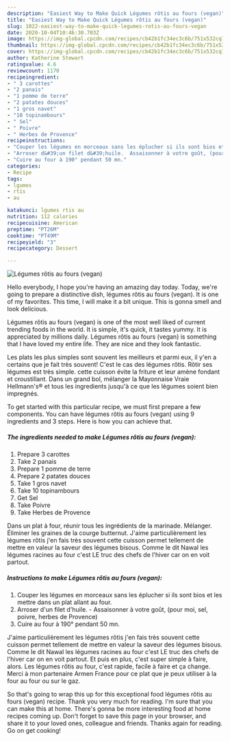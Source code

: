 ```yaml
---
description: "Easiest Way to Make Quick ​Légumes rôtis au fours (vegan)"
title: "Easiest Way to Make Quick ​Légumes rôtis au fours (vegan)"
slug: 1022-easiest-way-to-make-quick-legumes-rotis-au-fours-vegan
date: 2020-10-04T10:46:30.703Z
image: https://img-global.cpcdn.com/recipes/cb42b1fc34ec3c6b/751x532cq70/legumes-rotis-au-fours-vegan-photo-principale-de-la-recette.jpg
thumbnail: https://img-global.cpcdn.com/recipes/cb42b1fc34ec3c6b/751x532cq70/legumes-rotis-au-fours-vegan-photo-principale-de-la-recette.jpg
cover: https://img-global.cpcdn.com/recipes/cb42b1fc34ec3c6b/751x532cq70/legumes-rotis-au-fours-vegan-photo-principale-de-la-recette.jpg
author: Katherine Stewart
ratingvalue: 4.6
reviewcount: 1170
recipeingredient:
- " 3 carottes"
- "2 panais"
- "1 pomme de terre"
- "2 patates douces"
- "1 gros navet"
- "10 topinambours"
- " Sel"
- " Poivre"
- " Herbes de Provence"
recipeinstructions:
- "​Couper les légumes en morceaux sans les éplucher si ils sont bios​ et les mettre dans un plat allant au four."
- "Arroser d&#39;un filet d&#39;huile.  ​Assaisonner à votre goût, (pour moi, sel, poivre, herbes de Provence​)​"
- "Cuire au four à 190° pendant 50 mn."
categories:
- Recipe
tags:
- lgumes
- rtis
- au

katakunci: lgumes rtis au 
nutrition: 112 calories
recipecuisine: American
preptime: "PT26M"
cooktime: "PT49M"
recipeyield: "3"
recipecategory: Dessert

---
```



![​Légumes rôtis au fours (vegan)](https://img-global.cpcdn.com/recipes/cb42b1fc34ec3c6b/751x532cq70/legumes-rotis-au-fours-vegan-photo-principale-de-la-recette.jpg)

Hello everybody, I hope you're having an amazing day today. Today, we're going to prepare a distinctive dish, ​légumes rôtis au fours (vegan). It is one of my favorites. This time, I will make it a bit unique. This is gonna smell and look delicious.

​Légumes rôtis au fours (vegan) is one of the most well liked of current trending foods in the world. It is simple, it's quick, it tastes yummy. It is appreciated by millions daily. ​Légumes rôtis au fours (vegan) is something that I have loved my entire life. They are nice and they look fantastic.

Les plats les plus simples sont souvent les meilleurs et parmi eux, il y&#39;en a certains que je fait très souvent! C&#39;est le cas des légumes rôtis. Rôtir ses légumes est très simple. cette cuisson évite la friture et leur amène fondant et croustillant. Dans un grand bol, mélanger la Mayonnaise Vraie Hellmann&#39;s® et tous les ingredients jusqu&#39;à ce que les légumes soient bien impregnés.


To get started with this particular recipe, we must first prepare a few components. You can have ​légumes rôtis au fours (vegan) using 9 ingredients and 3 steps. Here is how you can achieve that.

<!--inarticleads1-->

##### The ingredients needed to make ​Légumes rôtis au fours (vegan):

1. Prepare  ​3 carottes
1. Take 2 panais
1. Prepare 1 pomme de terre
1. Prepare 2 patates douces
1. Take 1 gros navet
1. Take 10 topinambours
1. Get  Sel
1. Take  Poivre
1. Take  Herbes de Provence


Dans un plat à four, réunir tous les ingrédients de la marinade. Mélanger. Éliminer les graines de la courge butternut. J&#39;aime particulièrement les légumes rôtis j&#39;en fais très souvent cette cuisson permet tellement de mettre en valeur la saveur des légumes bisous. Comme le dit Nawal les légumes racines au four c&#39;est LE truc des chefs de l&#39;hiver car on en voit partout. 

<!--inarticleads2-->

##### Instructions to make ​Légumes rôtis au fours (vegan):

1. ​Couper les légumes en morceaux sans les éplucher si ils sont bios​ et les mettre dans un plat allant au four.
1. Arroser d&#39;un filet d&#39;huile.  - ​Assaisonner à votre goût, (pour moi, sel, poivre, herbes de Provence​)​
1. Cuire au four à 190° pendant 50 mn.


J&#39;aime particulièrement les légumes rôtis j&#39;en fais très souvent cette cuisson permet tellement de mettre en valeur la saveur des légumes bisous. Comme le dit Nawal les légumes racines au four c&#39;est LE truc des chefs de l&#39;hiver car on en voit partout. Et puis en plus, c&#39;est super simple à faire, alors. Les légumes rôtis au four, c&#39;est rapide, facile à faire et ça change. Merci à mon partenaire Armen France pour ce plat que je peux utiliser à la four au four ou sur le gaz. 

So that's going to wrap this up for this exceptional food ​légumes rôtis au fours (vegan) recipe. Thank you very much for reading. I'm sure that you can make this at home. There's gonna be more interesting food at home recipes coming up. Don't forget to save this page in your browser, and share it to your loved ones, colleague and friends. Thanks again for reading. Go on get cooking!
